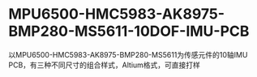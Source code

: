 # MPU6500-HMC5983-AK8975-BMP280-MS5611-10DOF-IMU-PCB
以MPU6500-HMC5983-AK8975-BMP280-MS5611为传感元件的10轴IMU PCB，有三种不同尺寸的组合样式，Altium格式，可直接打样
